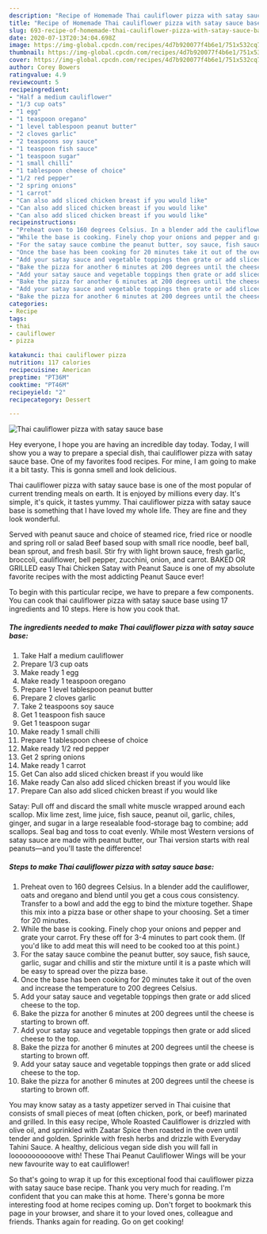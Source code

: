 ```yaml
---
description: "Recipe of Homemade Thai cauliflower pizza with satay sauce base"
title: "Recipe of Homemade Thai cauliflower pizza with satay sauce base"
slug: 693-recipe-of-homemade-thai-cauliflower-pizza-with-satay-sauce-base
date: 2020-07-13T20:34:04.698Z
image: https://img-global.cpcdn.com/recipes/4d7b920077f4b6e1/751x532cq70/thai-cauliflower-pizza-with-satay-sauce-base-recipe-main-photo.jpg
thumbnail: https://img-global.cpcdn.com/recipes/4d7b920077f4b6e1/751x532cq70/thai-cauliflower-pizza-with-satay-sauce-base-recipe-main-photo.jpg
cover: https://img-global.cpcdn.com/recipes/4d7b920077f4b6e1/751x532cq70/thai-cauliflower-pizza-with-satay-sauce-base-recipe-main-photo.jpg
author: Corey Bowers
ratingvalue: 4.9
reviewcount: 5
recipeingredient:
- "Half a medium cauliflower"
- "1/3 cup oats"
- "1 egg"
- "1 teaspoon oregano"
- "1 level tablespoon peanut butter"
- "2 cloves garlic"
- "2 teaspoons soy sauce"
- "1 teaspoon fish sauce"
- "1 teaspoon sugar"
- "1 small chilli"
- "1 tablespoon cheese of choice"
- "1/2 red pepper"
- "2 spring onions"
- "1 carrot"
- "Can also add sliced chicken breast if you would like"
- "Can also add sliced chicken breast if you would like"
- "Can also add sliced chicken breast if you would like"
recipeinstructions:
- "Preheat oven to 160 degrees Celsius. In a blender add the cauliflower, oats and oregano and blend until you get a cous cous consistency. Transfer to a bowl and add the egg to bind the mixture together. Shape this mix into a pizza base or other shape to your choosing. Set a timer for 20 minutes."
- "While the base is cooking. Finely chop your onions and pepper and grate your carrot. Fry these off for 3-4 minutes to part cook them. (If you&#39;d like to add meat this will need to be cooked too at this point.)"
- "For the satay sauce combine the peanut butter, soy sauce, fish sauce, garlic, sugar and chillis and stir the mixture until it is a paste which will be easy to spread over the pizza base."
- "Once the base has been cooking for 20 minutes take it out of the oven and increase the temperature to 200 degrees Celsius."
- "Add your satay sauce and vegetable toppings then grate or add sliced cheese to the top."
- "Bake the pizza for another 6 minutes at 200 degrees until the cheese is starting to brown off."
- "Add your satay sauce and vegetable toppings then grate or add sliced cheese to the top."
- "Bake the pizza for another 6 minutes at 200 degrees until the cheese is starting to brown off."
- "Add your satay sauce and vegetable toppings then grate or add sliced cheese to the top."
- "Bake the pizza for another 6 minutes at 200 degrees until the cheese is starting to brown off."
categories:
- Recipe
tags:
- thai
- cauliflower
- pizza

katakunci: thai cauliflower pizza 
nutrition: 117 calories
recipecuisine: American
preptime: "PT36M"
cooktime: "PT46M"
recipeyield: "2"
recipecategory: Dessert

---
```



![Thai cauliflower pizza with satay sauce base](https://img-global.cpcdn.com/recipes/4d7b920077f4b6e1/751x532cq70/thai-cauliflower-pizza-with-satay-sauce-base-recipe-main-photo.jpg)

Hey everyone, I hope you are having an incredible day today. Today, I will show you a way to prepare a special dish, thai cauliflower pizza with satay sauce base. One of my favorites food recipes. For mine, I am going to make it a bit tasty. This is gonna smell and look delicious.

Thai cauliflower pizza with satay sauce base is one of the most popular of current trending meals on earth. It is enjoyed by millions every day. It's simple, it's quick, it tastes yummy. Thai cauliflower pizza with satay sauce base is something that I have loved my whole life. They are fine and they look wonderful.

Served with peanut sauce and choice of steamed rice, fried rice or noodle and spring roll or salad Beef based soup with small rice noodle, beef ball, bean sprout, and fresh basil. Stir fry with light brown sauce, fresh garlic, broccoli, cauliflower, bell pepper, zucchini, onion, and carrot. BAKED OR GRILLED easy Thai Chicken Satay with Peanut Sauce is one of my absolute favorite recipes with the most addicting Peanut Sauce ever!


To begin with this particular recipe, we have to prepare a few components. You can cook thai cauliflower pizza with satay sauce base using 17 ingredients and 10 steps. Here is how you cook that.

<!--inarticleads1-->

##### The ingredients needed to make Thai cauliflower pizza with satay sauce base:

1. Take Half a medium cauliflower
1. Prepare 1/3 cup oats
1. Make ready 1 egg
1. Make ready 1 teaspoon oregano
1. Prepare 1 level tablespoon peanut butter
1. Prepare 2 cloves garlic
1. Take 2 teaspoons soy sauce
1. Get 1 teaspoon fish sauce
1. Get 1 teaspoon sugar
1. Make ready 1 small chilli
1. Prepare 1 tablespoon cheese of choice
1. Make ready 1/2 red pepper
1. Get 2 spring onions
1. Make ready 1 carrot
1. Get Can also add sliced chicken breast if you would like
1. Make ready Can also add sliced chicken breast if you would like
1. Prepare Can also add sliced chicken breast if you would like


Satay: Pull off and discard the small white muscle wrapped around each scallop. Mix lime zest, lime juice, fish sauce, peanut oil, garlic, chiles, ginger, and sugar in a large resealable food-storage bag to combine; add scallops. Seal bag and toss to coat evenly. While most Western versions of satay sauce are made with peanut butter, our Thai version starts with real peanuts—and you&#39;ll taste the difference! 

<!--inarticleads2-->

##### Steps to make Thai cauliflower pizza with satay sauce base:

1. Preheat oven to 160 degrees Celsius. In a blender add the cauliflower, oats and oregano and blend until you get a cous cous consistency. Transfer to a bowl and add the egg to bind the mixture together. Shape this mix into a pizza base or other shape to your choosing. Set a timer for 20 minutes.
1. While the base is cooking. Finely chop your onions and pepper and grate your carrot. Fry these off for 3-4 minutes to part cook them. (If you&#39;d like to add meat this will need to be cooked too at this point.)
1. For the satay sauce combine the peanut butter, soy sauce, fish sauce, garlic, sugar and chillis and stir the mixture until it is a paste which will be easy to spread over the pizza base.
1. Once the base has been cooking for 20 minutes take it out of the oven and increase the temperature to 200 degrees Celsius.
1. Add your satay sauce and vegetable toppings then grate or add sliced cheese to the top.
1. Bake the pizza for another 6 minutes at 200 degrees until the cheese is starting to brown off.
1. Add your satay sauce and vegetable toppings then grate or add sliced cheese to the top.
1. Bake the pizza for another 6 minutes at 200 degrees until the cheese is starting to brown off.
1. Add your satay sauce and vegetable toppings then grate or add sliced cheese to the top.
1. Bake the pizza for another 6 minutes at 200 degrees until the cheese is starting to brown off.


You may know satay as a tasty appetizer served in Thai cuisine that consists of small pieces of meat (often chicken, pork, or beef) marinated and grilled. In this easy recipe, Whole Roasted Cauliflower is drizzled with olive oil, and sprinkled with Zaatar Spice then roasted in the oven until tender and golden. Sprinkle with fresh herbs and drizzle with Everyday Tahini Sauce. A healthy, delicious vegan side dish you will fall in looooooooooove with! These Thai Peanut Cauliflower Wings will be your new favourite way to eat cauliflower! 

So that's going to wrap it up for this exceptional food thai cauliflower pizza with satay sauce base recipe. Thank you very much for reading. I'm confident that you can make this at home. There's gonna be more interesting food at home recipes coming up. Don't forget to bookmark this page in your browser, and share it to your loved ones, colleague and friends. Thanks again for reading. Go on get cooking!
